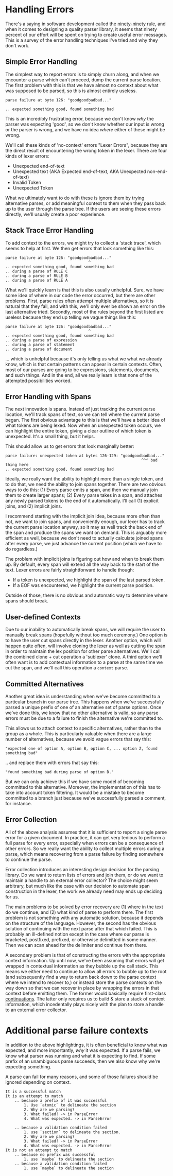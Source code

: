 
# Handling Errors

There's a saying in software development called the [ninety-ninety](https://en.wikipedia.org/wiki/Ninety-ninety_rule) rule, and when it comes to designing a quality parser library, it seems that ninety percent of our effort will be spent on trying to create useful error messages. This is a survey of the error handling techniques I've tried and why they don't work.


## Simple Error Handling

The simplest way to report errors is to simply churn along, and when we encounter a parse which can't proceed, dump the current parse location. The first problem with this is that we have almost no context about what was supposed to be parsed, so this is almost entirely useless.

    parse failure at byte 126: "goodgoodbadbad..."
                                        ^
    .. expected something good, found something bad

This is an incredibly frustrating error, because we don't know *why* the parser was expecting 'good', so we don't know whether our input is wrong or the parser is wrong, and we have no idea *where* either of these might be wrong.

We'll call these kinds of 'no-context' errors "Lexer Errors", because they are the direct result of encountering the wrong token in the lexer. There are four kinds of lexer errors:

+ Unexpected end-of-text
+ Unexpected text (AKA Expected end-of-text, AKA Unexpected non-end-of-text)
+ Invalid Token
+ Unexpected Token

What we ultimately want to do with these is ignore them by trying alternative parses, or add meaningful context to them when they pass back up to the user through the parse tree. If the users are seeing these errors directly, we'll usually create a poor experience.


## Stack Trace Error Handling

To add context to the errors, we might try to collect a 'stack trace', which seems to help at first. We then get errors that look something like this:

    parse failure at byte 126: "goodgoodbadbad..."
                                        ^
    .. expected something good, found something bad
    .. during a parse of RULE C
    .. during a parse of RULE B
    .. during a parse of RULE A

What we'll quickly learn is that this is also usually unhelpful. Sure, we have some idea of where in our code the error occurred, but there are other problems. First, parse rules often attempt multiple alternatives, so it is natural that they fail, and with this, we'll only ever be shown an error on the last alternative tried. Secondly, most of the rules beyond the first listed are useless because they end up telling we vague things like this:

    parse failure at byte 126: "goodgoodbadbad..."
                                        ^
    .. expected something good, found something bad
    .. during a parse of expression
    .. during a parse of statement
    .. during a parse of document

... which is unhelpful because it's only telling us what we what we already know, which is that certain patterns can appear in certain contexts. Often, most of our parses are going to be expressions, statements, documents, and such things. And in the end, all we really learn is that none of the attempted possibilities worked.


## Error Handling with Spans

The next innovation is spans. Instead of just tracking the current parse location, we'll track spans of text, so we can tell where the current parse began. The first obvious advantage to this is that we'll have a better idea of what tokens are being lexed. Now when an unexpected token occurs, we can highlight the entire token, giving a clear outline of which token is unexpected. It's a small thing, but it helps.

This should allow us to get errors that look marginally better:

    parse failure: unexpected token at bytes 126-129: "goodgoodbadbad..."
                                                               ^^^ bad thing here
    .. expected something good, found something bad

Ideally, we really want the ability to highlight more than a single token, and to do that, we need the ability to join spans together. There are two obvious ways to do this: (1) Every parse emits a span, and then we manually join them to create larger spans; (2) Every parse takes in a span, and attaches any newly parsed tokens to the end of it automatically. I'll call (1) explicit joins, and (2) implicit joins.

I recommend starting with the implicit join idea, because more often than not, we want to join spans, and conveniently enough, our lexer has to track the current parse location anyway, so it may as well track the back end of the span and produce the spans we want on demand. This is arguably more efficient as well, because we don't need to actually calculate joined spans after every parse, we just advance the current position (which we have to do regardless.)

The problem with implicit joins is figuring out how and when to break them up. By default, every span will extend all the way back to the start of the text. Lexer errors are fairly straightforward to handle though:

+ If a token is unexpected, we highlight the span of the last parsed token.
+ If a EOF was encountered, we highlight the current parse position.

Outside of those, there is no obvious and automatic way to determine where spans should break.

## User-defined Contexts

Due to our inability to automatically break spans, we will require the user to manually break spans (hopefully without too much ceremony.) One option is to have the user cut spans directly in the lexer. Another option, which will happen quite often, will involve cloning the lexer as well as cutting the span in order to maintain the lex position for other parse alternatives. We'll call the combined clone + cut operation a 'sublexer' clone. A third option we'll often want is to add contextual information to a parse at the same time we cut the span, and we'll call this operation a `context` parse.


## Committed Alternatives

Another great idea is understanding when we've become committed to a particular branch in our parse tree. This happens when we've successfully parsed a unique prefix of one of an alternative set of parse options. Once we've done this, we know that no other alternative is valid, so any parse errors must be due to a failure to finish the alternative we're committed to.

This allows us to attach context to specific alternatives, rather than to the group as a whole. This is particularly valuable when there are a large number of alternatives, because we avoid vague errors that say this:

    "expected one of option A, option B, option C, ... option Z, found something bad"

.. and replace them with errors that say this:

    "found something bad during parse of option D."

But we can only achieve this if we have some model of becoming committed to this alternative. Moreover, the implementation of this has to take into account token filtering. It would be a mistake to become committed to a branch just because we've successfully parsed a comment, for instance.


## Error Collection

All of the above analysis assumes that it is sufficient to report a single parse error for a given document. In practice, it can get very tedious to perform a full parse for every error, especially when errors can be a consequence of other errors. So we really want the ability to collect multiple errors during a parse, which means recovering from a parse failure by finding somewhere to continue the parse.

Error collection introduces an interesting design decision for the parsing library. Do we want to return lists of errors and join them, or do we want to maintain a handle to an external error collector? The choice might seem arbitrary, but much like the case with our decision to automate span construction in the lexer, the work we already need may ends up deciding for us.

The main problems to be solved by error recovery are (1) where in the text do we continue, and (2) what kind of parse to perform there. The first problem is not something with any automatic solution, because it depends on the structure of the language. However, the second has the obvious solution of continuing with the next parse after that which failed. This is probably an ill-defined notion except in the case where our parse is bracketed, postfixed, prefixed, or otherwise delimitted in some manner. Then we can scan ahead for the delimiter and continue from there.

A secondary problem is that of constructing the errors with the appropriate context information. Up until now, we've been assuming that errors will get wrapped in contextual information as they bubble up the call stack. This means we either need to continue to allow all errors to bubble up to the root (and subsequently find a way to return back down to the parse context where we intend to recover to,) or instead store the parse contexts on the way down so that we can recover in place by wrapping the errors in that context before emitting them. The former would basically require first-class [continuations](https://en.wikipedia.org/wiki/Continuation). The latter only requires us to build & store a stack of context information, which incedentally plays nicely with the plan to store a handle to an external error collector.



# Additional parse failure contexts
In addition to the above highlightings, it is often beneficial to know what was expected, and more importantly, *why* it was expected. If a parse fails, we know what parser was running and what it is expecting to find. If some prefix of an unambiguous parse succeeds, then we also know why we're expecting something. 

A parse can fail for many reasons, and some of those failures should be ignored depending on context. 

    It is a successful match
    It is an attempt to match
        .. because a prefix of it was successful
            1. Use `atomic` to delineate the section
            2. Why are we parsing?
            3. What failed? -> in ParseError
            4. What was expected. -> in ParseError

        .. because a validation condition failed
            1. use `section` to delineate the section.
            2. Why are we parsing?
            3. What failed? -> in ParseError
            4. What was expected. -> in ParseError
    It is not an attempt to match
        .. because no prefix was successful
            1. use `maybe` to delineate the section
        .. because a validation condition failed
            1. use `maybe` to delineate the section
